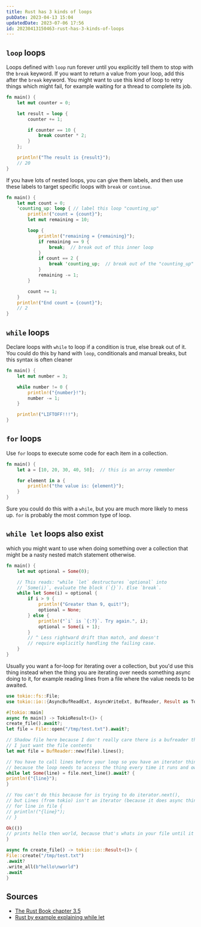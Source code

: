 ```yaml
---
title: Rust has 3 kinds of loops
pubDate: 2023-04-13 15:04
updatedDate: 2023-07-06 17:56
id: 20230413150463-rust-has-3-kinds-of-loops
---
```


## `loop` loops

Loops defined with `loop` run forever until you explicitly tell them to stop with the `break` keyword. If you want to return a value from your loop, add this after the `break` keyword. You might want to use this kind of loop to retry things which might fail, for example waiting for a thread to complete its job.

```rust
fn main() {
    let mut counter = 0;

    let result = loop {
        counter += 1;

        if counter == 10 {
            break counter * 2;
        }
    };

    println!("The result is {result}");
    // 20
}
```

If you have lots of nested loops, you can give them labels, and then use these labels to target specific loops with `break` or `continue`.

```rust
fn main() {
    let mut count = 0;
    'counting_up: loop { // label this loop "counting_up"
        println!("count = {count}");
        let mut remaining = 10;

        loop {
            println!("remaining = {remaining}");
            if remaining == 9 {
                break;  // break out of this inner loop
            }
            if count == 2 {
                break 'counting_up;  // break out of the "counting_up" loop
            }
            remaining -= 1;
        }

        count += 1;
    }
    println!("End count = {count}");
    // 2
}
```

## `while` loops

Declare loops with `while` to loop if a condition is true, else break out of it. You could do this by hand with `loop`, conditionals and manual breaks, but this syntax is often cleaner

```rust
fn main() {
    let mut number = 3;

    while number != 0 {
        println!("{number}!");
        number -= 1;
    }

    println!("LIFTOFF!!!");
}
```

## `for` loops

Use `for` loops to execute some code for each item in a collection.

```rust
fn main() {
    let a = [10, 20, 30, 40, 50];  // this is an array remember

    for element in a {
        println!("the value is: {element}");
    }
}
```

Sure you could do this with a `while`, but you are much more likely to mess up. `for` is probably the most common type of loop.

## `while let` loops also exist

which you might want to use when doing something over a collection that might be a nasty nested match statement otherwise.

```rust
fn main() {
    let mut optional = Some(0);

    // This reads: "while `let` destructures `optional` into
    // `Some(i)`, evaluate the block (`{}`). Else `break`.
    while let Some(i) = optional {
        if i > 9 {
            println!("Greater than 9, quit!");
            optional = None;
        } else {
            println!("`i` is `{:?}`. Try again.", i);
            optional = Some(i + 1);
        }
        // ^ Less rightward drift than match, and doesn't
        // require explicitly handling the failing case.
    }
}
```

Usually you want a for-loop for iterating over a collection, but you'd use this thing instead when the thing you are iterating over needs something async doing to it, for example reading lines from a file where the value needs to be awaited.

```rust
use tokio::fs::File;
use tokio::io::{AsyncBufReadExt, AsyncWriteExt, BufReader, Result as TokioResult};

#[tokio::main]
async fn main() -> TokioResult<()> {
create_file().await?;
let file = File::open("/tmp/test.txt").await?;

// Shadow file here because I don't really care there is a bufreader thingy,
// I just want the file contents
let mut file = BufReader::new(file).lines();

// You have to call lines before your loop so you have an iterator thingy, not a BufReader,
// because the loop needs to access the thing every time it runs and ownership things
while let Some(line) = file.next_line().await? {
println!("{line}");
}

// You can't do this because for is trying to do iterator.next(),
// but Lines (from tokio) isn't an iterator (because it does async things it's a stream)
// for line in file {
// println!("{line}");
// }

Ok(())
// prints hello then world, because that's whats in your file until it runs out of lines
}

async fn create_file() -> tokio::io::Result<()> {
File::create("/tmp/test.txt")
.await?
.write_all(b"hello\nworld")
.await
}
```

## Sources

- [The Rust Book chapter 3.5](https://rust-book.cs.brown.edu/ch03-05-control-flow.html#repetition-with-loops)
- [Rust by example explaining while let](https://doc.rust-lang.org/rust-by-example/flow_control/while_let.html)
